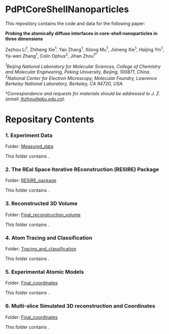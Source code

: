 # PdPtCoreShellNanoparticles
This repository contains the code  and data for the following paper:

**Probing the atomically diffuse interfaces in core-shell nanoparticles in three dimensions**

Zezhou Li<sup>1</sup>, Zhiheng Xie<sup>1</sup>, Yao Zhang<sup>1</sup>, Xilong Mu<sup>1</sup>, Jisheng Xie<sup>1</sup>,  Haijing Yin<sup>1</sup>, Ya-wen Zhang<sup>1</sup>, Colin Ophus<sup>2</sup>, Jihan Zhou<sup>1†</sup>

*<sup>1</sup>Beijing National Laboratory for Molecular Sciences, College of Chemistry and Molecular Engineering, Peking University, Beijing, 100871, China.*
*<sup>2</sup>National Center for Electron Microscopy, Molecular Foundry, Lawrence Berkeley National Laboratory, Berkeley, CA 94720, USA.*

*†Correspondence and requests for materials should be addressed to J. Z. (email: jhzhou@pku.edu.cn).*

# Repositary Contents

### 1. Experiment Data

Folder: [Measured_data](./1_Measured_data)

This folder contains .

### 2. The REal Space Iterative REconstruction (RESIRE) Package

Folder: [RESIRE_package](./2_RESIRE_package)

This folder contains .

### 3. Reconstructed 3D Volume

Folder: [Final_reconstruction_volume](./3_Final_reconstruction_volume)

This folder contains .

### 4. Atom Tracing and Classification

Folder: [Tracing_and_classification](./4_Tracing_and_classification)

This folder contains .

### 5. Experimental Atomic Models

Folder: [Final_coordinates](./5_Final_coordinates)

This folder contains .

### 6. Multi-slice Simulated 3D reconstruction and Coordinates

Folder: [Final_coordinates](./6_Simulation_reconstruction_and_coordinates)

This folder contains .
